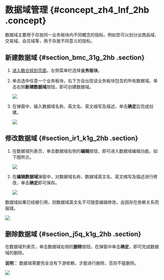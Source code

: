 # 数据域管理 {#concept_zh4_lnf_2hb .concept}

数据域主要用于存放同一业务板块内不同概念的指标。例如您可以划分出商品域、交易域、会员域等，用于存放不同意义的指标。

## 新建数据域 {#section_bmc_31g_2hb .section}

1.  [进入数仓规划页面](cn.zh-CN/用户指南/数仓规划/数仓规划概述.md#section_w3j_zf1_hhb)，左侧菜单栏选择**业务板块**。
2.  单击选中任意一个业务板块，右下方会出现该业务板块包含的所有数据域。单击右侧**新建数据域**按钮，即可创建数据域。

    ![](http://static-aliyun-doc.oss-cn-hangzhou.aliyuncs.com/assets/img/148399/155599241841399_zh-CN.png)

3.  在弹窗中，输入数据域名称、英文名、英文缩写及描述，单击**确定**后完成创建。

    ![](http://static-aliyun-doc.oss-cn-hangzhou.aliyuncs.com/assets/img/148399/155599241841400_zh-CN.png)


## 修改数据域 {#section_ir1_k1g_2hb .section}

1.  在数据域列表页，单击数据域右侧的**编辑**按钮，即可进入数据域编辑功能，如下图所示。

    ![](http://static-aliyun-doc.oss-cn-hangzhou.aliyuncs.com/assets/img/148399/155599241841407_zh-CN.png)

2.  在**编辑数据域**弹窗中，对数据域名称、数据域英文名、英文缩写及描述进行修改，单击**确定**即可保存。

    ![](http://static-aliyun-doc.oss-cn-hangzhou.aliyuncs.com/assets/img/148399/155599241841408_zh-CN.png)


数据域如果已经被引用，则数据域英文名不可随意编辑修改，会因存在依赖关系而报错。

![](http://static-aliyun-doc.oss-cn-hangzhou.aliyuncs.com/assets/img/148399/155599241841411_zh-CN.png)

## 删除数据域 {#section_j5q_k1g_2hb .section}

在数据域列表页，单击数据域右侧的**删除**按钮，在弹窗中单击**确定**，即可完成数据域的删除。

**说明：** 数据域需要完全没有下游依赖，才能进行删除，否则不能删除。

![](http://static-aliyun-doc.oss-cn-hangzhou.aliyuncs.com/assets/img/148399/155599241841412_zh-CN.png)

